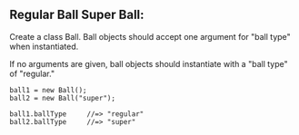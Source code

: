 ## Regular Ball Super Ball:

Create a class Ball. Ball objects should accept one argument for "ball type" when instantiated.

If no arguments are given, ball objects should instantiate with a "ball type" of "regular."
```
ball1 = new Ball();
ball2 = new Ball("super");

ball1.ballType     //=> "regular"
ball2.ballType     //=> "super"
```